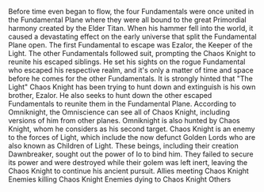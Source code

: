 Before time even began to flow, the four Fundamentals were once united in the Fundamental Plane where they were all bound to the great Primordial harmony created by the Elder Titan. When his hammer fell into the world, it caused a devastating effect on the early universe that split the Fundamental Plane open. The first Fundamental to escape was Ezalor, the  Keeper of the Light. The other Fundamentals followed suit, prompting the Chaos Knight to reunite his escaped siblings. He set his sights on the rogue Fundamental who escaped his respective realm, and it's only a matter of time and space before he comes for the other Fundamentals.
It is strongly hinted that "The Light" Chaos Knight has been trying to hunt down and extinguish is his own brother, Ezalor. He also seeks to hunt down the other escaped Fundamentals to reunite them in the Fundamental Plane.
According to  Omniknight, the Omniscience can see all of Chaos Knight, including versions of him from other planes. Omniknight is also hunted by Chaos Knight, whom he considers as his second target.
Chaos Knight is an enemy to the forces of Light, which include the now defunct Golden Lords who are also known as Children of Light. These beings, including their creation  Dawnbreaker, sought out the power of  Io to bind him. They failed to secure its power and were destroyed while their golem was left inert, leaving the Chaos Knight to continue his ancient pursuit.
Allies meeting Chaos Knight
Enemies killing Chaos Knight
Enemies dying to Chaos Knight
Others
